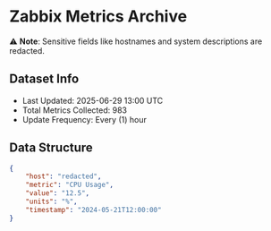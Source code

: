 # Zabbix Metrics Archive

⚠️ **Note**: Sensitive fields like hostnames and system descriptions are redacted.

## Dataset Info
- Last Updated: 2025-06-29 13:00 UTC
- Total Metrics Collected: 983
- Update Frequency: Every (1) hour

## Data Structure
```json
{
    "host": "redacted",
    "metric": "CPU Usage",
    "value": "12.5",
    "units": "%",
    "timestamp": "2024-05-21T12:00:00"
}
```
